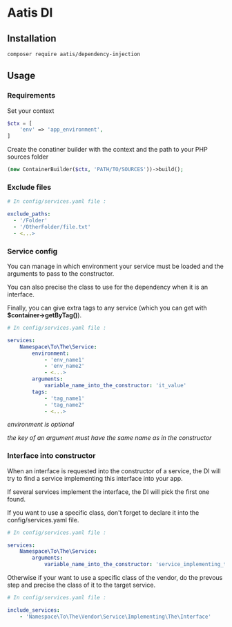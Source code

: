 # Aatis DI

## Installation

```bash
composer require aatis/dependency-injection
```

## Usage

### Requirements

Set your context

```php
$ctx = [
    'env' => 'app_environment',
]
```

Create the conatiner builder with the context and the path to your PHP sources folder

```php
(new ContainerBuilder($ctx, 'PATH/TO/SOURCES'))->build();
```

### Exclude files

```yaml
# In config/services.yaml file :

exclude_paths:
  - '/Folder'
  - '/OtherFolder/file.txt'
  - <...>
```

### Service config

You can manage in which environment your service must be loaded and the arguments to pass to the constructor.

You can also precise the class to use for the dependency when it is an interface.

Finally, you can give extra tags to any service (which you can get with **$container->getByTag()**).

```yaml
# In config/services.yaml file :

services:
    Namespace\To\The\Service:
        environment:
            - 'env_name1'
            - 'env_name2'
            - <...>
        arguments:
            variable_name_into_the_constructor: 'it_value'
        tags:
            - 'tag_name1'
            - 'tag_name2'
            - <...>
```

*environment is optional*

*the key of an argument must have the same name as in the constructor*

### Interface into constructor

When an interface is requested into the constructor of a service, the DI will try to find a service implementing this interface into your app.

If several services implement the interface, the DI will pick the first one found.

If you want to use a specific class, don't forget to declare it into the config/services.yaml file.

```yaml
# In config/services.yaml file :

services:
    Namespace\To\The\Service:
        arguments:
            variable_name_into_the_constructor: 'service_implementing_the_interface'
```

Otherwise if your want to use a specific class of the vendor, do the prevous step and precise the class of it to the target service.

```yaml
# In config/services.yaml file :

include_services:
    - 'Namespace\To\The\Vendor\Service\Implementing\The\Interface'
```
